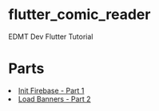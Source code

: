 # flutter_comic_reader

EDMT Dev Flutter Tutorial

# Parts

<li><a href='https://github.com/ChaseKnowlden/flutter_comic_reader/tree/a4dcf5562250d4ab472bdef0c094bbf7adfb4ace'> Init Firebase - Part 1</a></li>
<li><a href='https://github.com/ChaseKnowlden/flutter_comic_reader/tree/a4dcf5562250d4ab472bdef0c094bbf7adfb4ace'> Load Banners - Part 2</a></li>
